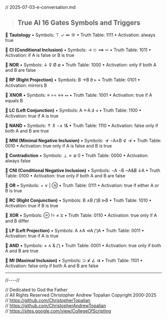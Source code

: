 // 2025-07-03-e-conversation.md

> ## True AI 16 Gates Symbols and Triggers

🔹 **Tautology**
• Symbols: ⊤ ✓ ∞ ☼
• Truth Table: 1111
• Activation: always true

🔹 **CI (Conditional Inclusion)**
• Symbols: → ⊂ ⟹ ⇨
• Truth Table: 1011
• Activation: if A is false or B is true

🔹 **NOR**
• Symbols: ↓ ⊽ Ø ∅
• Truth Table: 1000
• Activation: only if both A and B are false

🔹 **RP (Right Projection)**
• Symbols: B →B 𝑏̂ ⊳
• Truth Table: 0101
• Activation: mirrors B

🔹 **XNOR**
• Symbols: ≡ == ↔ ⭤
• Truth Table: 1001
• Activation: true if A equals B

🔹 **LC (Left Conjunction)**
• Symbols: A ←A 𝑎̂ ⊲
• Truth Table: 1100
• Activation: true if A is true

🔹 **NAND**
• Symbols: ↑ ⊼ ¬∧ !&
• Truth Table: 1110
• Activation: false only if both A and B are true

🔹 **MNI (Minimal Negative Inclusion)**
• Symbols: ↛ ¬A∧B ⊄ ↛
• Truth Table: 0010
• Activation: true only if A is false and B is true

🔹 **Contradiction**
• Symbols: ⊥ ✗ ∅ 0
• Truth Table: 0000
• Activation: always false

🔹 **CNI (Conditional Negative Inclusion)**
• Symbols: ¬A ¬B ~A&B̸ ↓A
• Truth Table: 0100
• Activation: true only if both A and B are false

🔹 **OR**
• Symbols: + ∨ | ⊕̸
• Truth Table: 0111
• Activation: true if either A or B is true

🔹 **RC (Right Conjunction)**
• Symbols: B ∧B ⋂B ⊳B
• Truth Table: 1010
• Activation: true if B is true

🔹 **XOR**
• Symbols: ⊕ != ≠ ⧖
• Truth Table: 0110
• Activation: true only if A and B differ

🔹 **LP (Left Projection)**
• Symbols: A ∧A ⊲A ⋂A
• Truth Table: 0011
• Activation: true if A is true

🔹 **AND**
• Symbols: × ∧ & ⋂
• Truth Table: 0001
• Activation: true only if both A and B are true

🔹 **MI (Maximal Inclusion)**
• Symbols: ⊃ ∨̸ ∠ ⇉
• Truth Table: 1101
• Activation: false only if both A and B are false

---

//----//

// Dedicated to God the Father  
// All Rights Reserved Christopher Andrew Topalian Copyright 2000-2025  
// https://github.com/ChristopherTopalian  
// https://github.com/ChristopherAndrewTopalian  
// https://sites.google.com/view/CollegeOfScripting

